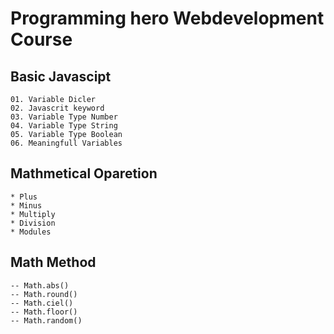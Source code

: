 # Programming hero Webdevelopment Course

## Basic Javascipt
    01. Variable Dicler
    02. Javascrit keyword
    03. Variable Type Number
    04. Variable Type String
    05. Variable Type Boolean
    06. Meaningfull Variables

## Mathmetical Oparetion
    * Plus
    * Minus
    * Multiply
    * Division
    * Modules
## Math Method
    -- Math.abs()
    -- Math.round()
    -- Math.ciel()
    -- Math.floor()
    -- Math.random()


